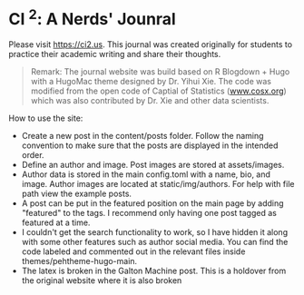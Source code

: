 # CI <sup>2</sup>: A Nerds' Jounral

Please visit https://ci2.us. This journal was created originally for students to practice their academic writing and share their thoughts.

> Remark: The journal website was build based on R Blogdown + Hugo with a HugoMac theme designed by Dr. Yihui Xie. The code was modified from the open code of Captial of Statistics (www.cosx.org) which was also contributed by Dr. Xie and other data scientists.

How to use the site:
- Create a new post in the content/posts folder. Follow the naming convention to make sure that the posts are displayed in the intended order.
- Define an author and image. Post images are stored at assets/images.
- Author data is stored in the main config.toml with a name, bio, and image. Author images are located at static/img/authors. For help with file path view the example posts.
- A post can be put in the featured position on the main page by adding "featured" to the tags. I recommend only having one post tagged as featured at a time.
- I couldn't get the search functionality to work, so I have hidden it along with some other features such as author social media. You can find the code labeled and commented out in the relevant files inside themes/pehtheme-hugo-main.
- The latex is broken in the Galton Machine post. This is a holdover from the original website where it is also broken
